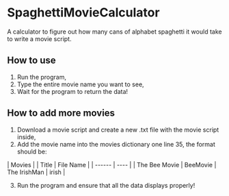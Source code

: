 # SpaghettiMovieCalculator
A calculator to figure out how many cans of alphabet spaghetti it would take to write a movie script.

## How to use

1. Run the program,
2. Type the entire movie name you want to see,
3. Wait for the program to return the data!

## How to add more movies

1. Download a movie script and create a new .txt file with the movie script inside,
2. Add the movie name into the movies dictionary one line 35, the format should be:

| Movies |
| Title | File Name |
| ------ | ---- |
| The Bee Movie | BeeMovie
| The IrishMan | irish |

3. Run the program and ensure that all the data displays properly!
